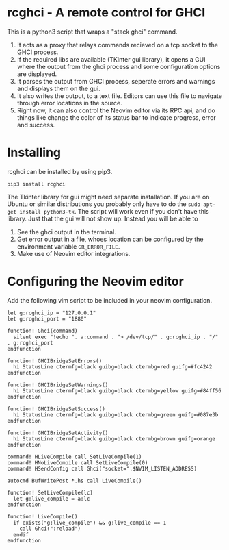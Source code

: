 # rcghci - A remote control for GHCI

This is a python3 script that wraps a "stack ghci" command. 

1. It acts as a proxy that relays commands recieved on a tcp socket to the GHCI process.
2. If the required libs are available (TKInter gui library), it opens a GUI where the output from the ghci process and some configuration options are displayed.
3. It parses the output from GHCI process, seperate errors and warnings and displays them on the gui.
4. It also writes the output, to a text file. Editors can use this file to navigate through error locations in the source.
5. Right now, it can also control the Neovim editor via its RPC api, and do things like change the color of its status bar to indicate progress, error and success.

# Installing

rcghci can be installed by using pip3.

```
pip3 install rcghci
````

The Tkinter library for gui might need separate installation. If you are on Ubuntu or similar distributions you probably only have to do the `sudo apt-get install python3-tk`. The script will work even if you don't have this library. Just that the gui will not show up. Instead you will be able to 

1. See the ghci output in the terminal.
2. Get error output in a file, whoes location can be configured by the environment variable `GR_ERROR_FILE`.
3. Make use of Neovim editor integrations.

# Configuring the Neovim editor

Add the following vim script to be included in your neovim configuration.

```
let g:rcghci_ip = "127.0.0.1"
let g:rcghci_port = "1880"

function! Ghci(command)
  silent exec "!echo ". a:command . "> /dev/tcp/" . g:rcghci_ip . "/" . g:rcghci_port
endfunction

function! GHCIBridgeSetErrors()
  hi StatusLine ctermfg=black guibg=black ctermbg=red guifg=#fc4242
endfunction

function! GHCIBridgeSetWarnings()
  hi StatusLine ctermfg=black guibg=black ctermbg=yellow guifg=#84ff56
endfunction

function! GHCIBridgeSetSuccess()
  hi StatusLine ctermfg=black guibg=black ctermbg=green guifg=#087e3b
endfunction

function! GHCIBridgeSetActivity()
  hi StatusLine ctermfg=black guibg=black ctermbg=brown guifg=orange
endfunction

command! HLiveCompile call SetLiveCompile(1)
command! HNoLiveCompile call SetLiveCompile(0)
command! HSendConfig call Ghci("socket=".$NVIM_LISTEN_ADDRESS)

autocmd BufWritePost *.hs call LiveCompile()

function! SetLiveCompile(lc)
  let g:live_compile = a:lc
endfunction

function! LiveCompile()
  if exists("g:live_compile") && g:live_compile == 1
    call Ghci(":reload")
  endif
endfunction

```




